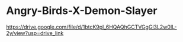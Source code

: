 # Angry-Birds-X-Demon-Slayer

https://drive.google.com/file/d/1btcK9pl_6HQAQhGCTVGgGl3L2w0IL-2y/view?usp=drive_link
